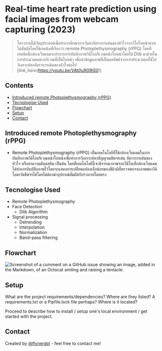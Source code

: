 # Real-time heart rate prediction using facial images from webcam capturing (2023)
> โครงงานนี้มีวัตถุประสงค์เพื่อทำการศึกษาการวัดค่าอัตราการเต้นของหัวใจจากวิโอใบหน้าแบบไม่สัมผัสโดยใช้เทคนิคที่เรียกว่า remote Photoplethysmography (rPPG)  โดยที่เทคนิคนี้กล้องเว็บแคมจะทำการการบันทึกภาพวิดีโอบริเวณหน้าใบหน้าโดยใช้ Dlib มาช่วยในการประมวลผลหาบริเวณที่เป็นใบหน้า เพื่อนำข้อมูลภาพที่เป็นผลลัพธ์จากการประมวลผลใช้ไปวิเคราะห์หาอัตราการเต้นของหัวใจต่อไป
> [_link_here(https://youtu.be/VAt0u9G9iS0)_] 

## Contents
* [Introduced remote Photoplethysmography (rPPG)](#introduced-remote-photoplethysmography-rppg)
* [Tecnologise Used](#tecnologies-used)
* [Flowchart](#flowchart)
* [Setup](#setup)
* [Contact](#contact)
 


## Introduced remote Photoplethysmography (rPPG) 
- Remote Photoplethysmography (rPPG) เป็นเทคโนโลยีที่ใช้กล้องเว็บแคมในการบันทึกภาพวิดีโอบริเวณหน้าใบหน้าเพื่อทำการวิเคราะห์หาสัญญาณชีพจรเช่น อัตราการเต้นของหัวใจ หรือค่าความดันดลหิต เป็นต้น โดยที่เทคโนโลยีนี้จะพิจารณาภาพจากวีดีโอเที่กล้องเว็บแคมได้ทำการบันบัทึกภาพไว้โดยจะแสดงการเปลี่ยนแปลงเล็กน้อยของสีผิวผิที่ตรวจพบจากภาพของวิดิโอมาวัดชีพจรได้โดยไม่ต้องนำอุปกรณ์สัมผัสกับร่างกายโดยตรง


## Tecnologise Used
- Remote Photoplethysmography 
- Face Detection
    - Dlib Algorithm 
- Signal processing
    - Detrending
    - Interpolation
    - Normalization
    - Band-pass filtering
 
## Flowchart
![Screenshot of a comment on a GitHub issue showing an image, added in the Markdown, of an Octocat smiling and raising a tentacle.](https://github.com/stpsittiporn/KU-rPPG/blob/stp/2023/img/Picture3.png)


## Setup
What are the project requirements/dependencies? Where are they listed? A requirements.txt or a Pipfile.lock file perhaps? Where is it located?

Proceed to describe how to install / setup one's local environment / get started with the project.

## Contact
Created by [@flynerdpl](https://www.flynerd.pl/) - feel free to contact me!


<!-- Optional -->
<!-- ## License -->
<!-- This project is open source and available under the [... License](). -->

<!-- You don't have to include all sections - just the one's relevant to your project -->
